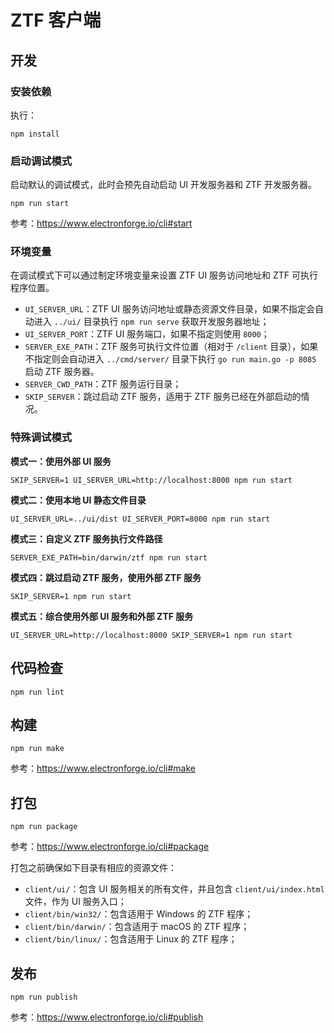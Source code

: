 # ZTF 客户端

## 开发

### 安装依赖

执行：

```
npm install
```

### 启动调试模式

启动默认的调试模式，此时会预先自动启动 UI 开发服务器和 ZTF 开发服务器。

```
npm run start
```

参考：https://www.electronforge.io/cli#start

### 环境变量

在调试模式下可以通过制定环境变量来设置 ZTF UI 服务访问地址和 ZTF 可执行程序位置。

* `UI_SERVER_URL`：ZTF UI 服务访问地址或静态资源文件目录，如果不指定会自动进入 `../ui/` 目录执行 `npm run serve` 获取开发服务器地址；
* `UI_SERVER_PORT`：ZTF UI 服务端口，如果不指定则使用 `8000`；
* `SERVER_EXE_PATH`：ZTF 服务可执行文件位置（相对于 `/client` 目录），如果不指定则会自动进入 `../cmd/server/` 目录下执行 `go run main.go -p 8085` 启动 ZTF 服务器。
* `SERVER_CWD_PATH`：ZTF 服务运行目录；
* `SKIP_SERVER`：跳过启动 ZTF 服务，适用于 ZTF 服务已经在外部启动的情况。

### 特殊调试模式

**模式一：使用外部 UI 服务**

```
SKIP_SERVER=1 UI_SERVER_URL=http://localhost:8000 npm run start
```

**模式二：使用本地 UI 静态文件目录**

```
UI_SERVER_URL=../ui/dist UI_SERVER_PORT=8000 npm run start
```

**模式三：自定义 ZTF 服务执行文件路径**

```
SERVER_EXE_PATH=bin/darwin/ztf npm run start
```

**模式四：跳过启动 ZTF 服务，使用外部 ZTF 服务**

```
SKIP_SERVER=1 npm run start
```

**模式五：综合使用外部 UI 服务和外部 ZTF 服务**

```
UI_SERVER_URL=http://localhost:8000 SKIP_SERVER=1 npm run start
```

## 代码检查

```
npm run lint
```

## 构建

```
npm run make
```

参考：https://www.electronforge.io/cli#make

## 打包

```
npm run package
```

参考：https://www.electronforge.io/cli#package

打包之前确保如下目录有相应的资源文件：

* `client/ui/`：包含 UI 服务相关的所有文件，并且包含 `client/ui/index.html` 文件，作为 UI 服务入口；
* `client/bin/win32/`：包含适用于 Windows 的 ZTF 程序；
* `client/bin/darwin/`：包含适用于 macOS 的 ZTF 程序；
* `client/bin/linux/`：包含适用于 Linux 的 ZTF 程序；

## 发布

```
npm run publish
```

参考：https://www.electronforge.io/cli#publish
